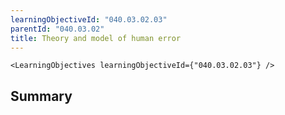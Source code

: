 ```yaml
---
learningObjectiveId: "040.03.02.03"
parentId: "040.03.02"
title: Theory and model of human error
---
```


```tsx eval
<LearningObjectives learningObjectiveId={"040.03.02.03"} />
```

## Summary
